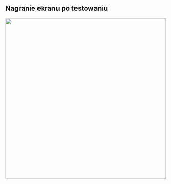 ## Nagranie ekranu po testowaniu

<img src= https://github.com/ge0rgii/ujandroid2324/assets/54500394/df5fc8fe-266f-4043-bc32-1a2f324c2a3f height="500">
